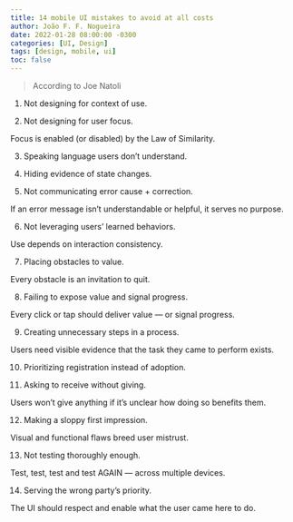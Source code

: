 ```yaml
---
title: 14 mobile UI mistakes to avoid at all costs
author: João F. F. Nogueira
date: 2022-01-28 08:00:00 -0300
categories: [UI, Design]
tags: [design, mobile, ui]
toc: false
---
```


> According to Joe Natoli

1. Not designing for context of use.

2. Not designing for user focus.

  Focus is enabled (or disabled) by the Law of Similarity.

3. Speaking language users don’t understand.

4. Hiding evidence of state changes.

5. Not communicating error cause + correction.

  If an error message isn’t understandable or helpful, it serves no purpose.

6. Not leveraging users’ learned behaviors.

  Use depends on interaction consistency.

7. Placing obstacles to value.

  Every obstacle is an invitation to quit.

8. Failing to expose value and signal progress.

  Every click or tap should deliver value — or signal progress.

9. Creating unnecessary steps in a process.

  Users need visible evidence that the task they came to perform exists.

10. Prioritizing registration instead of adoption.

11. Asking to receive without giving.

  Users won’t give anything if it’s unclear how doing so benefits them.

12. Making a sloppy first impression.

  Visual and functional flaws breed user mistrust.

13. Not testing thoroughly enough.

  Test, test, test and test AGAIN — across multiple devices.

14. Serving the wrong party’s priority.

  The UI should respect and enable what the user came here to do.
